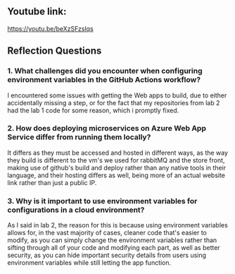 ## Youtube link: 
https://youtu.be/beXzSFzslqs

## Reflection Questions
### 1. What challenges did you encounter when configuring environment variables in the GitHub Actions workflow?
I encountered some issues with getting the Web apps to build, due to either accidentally missing a step, or for the fact that my repositories from lab 2 had the lab 1 code for some reason, which i promptly fixed.

### 2. How does deploying microservices on Azure Web App Service differ from running them locally?
It differs as they must be accessed and hosted in different ways, as the way they build is different to the vm's we used for rabbitMQ and the store front, making use of github's build and deploy rather than any native tools in their language, and their hosting differs as well, being more of an actual website link rather than just a public IP.

### 3. Why is it important to use environment variables for configurations in a cloud environment?
As I said in lab 2, the reason for this is because using environment variables allows for, in the vast majority of cases, cleaner code that's easier to modify, as you can simply change the environment variables rather than sifting through all of your code and modifying each part, as well as better security, as you can hide important security details from users using environment variables while still letting the app function.